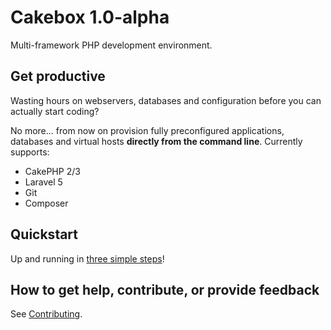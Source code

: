 # Cakebox 1.0-alpha

Multi-framework PHP development environment.

## Get productive

Wasting hours on webservers, databases and configuration
before you can actually start coding?

No more... from now on provision fully preconfigured applications, databases
and virtual hosts **directly from the command line**.
Currently supports:

+ CakePHP 2/3
+ Laravel 5
+ Git
+ Composer

## Quickstart

Up and running in [three simple steps](quickstart/)!

## How to get help, contribute, or provide feedback

See [Contributing](additional/contributing/).
